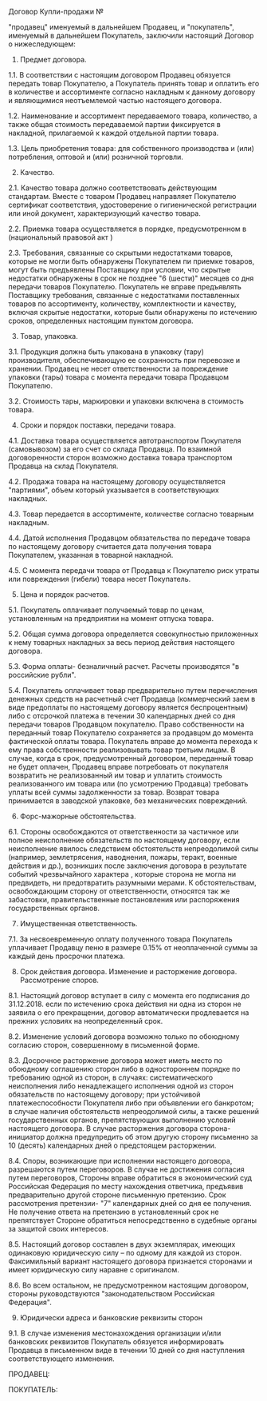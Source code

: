 Договор Купли-продажи №


"продавец" именуемый в дальнейшем Продавец, и "покупатель", именуемый в дальнейшем Покупатель, заключили настоящий Договор о нижеследующем:

1.	Предмет договора. 

   1.1.	В соответствии с настоящим договором Продавец обязуется передать товар Покупателю, а Покупатель принять товар и оплатить его в количестве и ассортименте согласно накладным к данному договору и являющимися неотъемлемой частью настоящего договора. 

   1.2.	Наименование и ассортимент передаваемого товара, количество, а также общая стоимость передаваемой партии фиксируется в накладной, прилагаемой к каждой отдельной партии товара. 

   1.3.	Цель приобретения товара: для собственного производства и (или) потребления, оптовой и (или) розничной торговли. 

    
2.	Качество.

   2.1.	Качество товара должно соответствовать действующим стандартам. Вместе с товаром Продавец направляет Покупателю сертификат соответствия, удостоверение о гигиенической регистрации или иной документ, характеризующий качество товара.

   2.2.	 Приемка товара осуществляется в порядке, предусмотренном в (национальный правовой акт )


   2.3.	Требования, связанные со скрытыми недостатками товаров, которые не могли быть обнаружены Покупателем пи приемке товаров, могут быть предъявлены Поставщику при условии, что скрытые недостатки обнаружены в срок не позднее "6 (шести)" месяцев со дня передачи товаров Покупателю. Покупатель не вправе предъявлять Поставщику требования, связанные с недостатками поставленных товаров по ассортименту, количеству, комплектности и качеству, включая скрытые недостатки, которые были обнаружены по истечению сроков, определенных настоящим пунктом договора.
 

3.	Товар, упаковка. 

   3.1.	Продукция должна быть упакована в упаковку (тару) производителя, обеспечивающую ее сохранность при перевозке и хранении. Продавец не несет ответственности за повреждение упаковки (тары) товара с момента передачи товара Продавцом Покупателю. 

   3.2.	Стоимость тары, маркировки и упаковки включена в стоимость товара.  


4.	Сроки и порядок поставки, передачи товара. 

   4.1.	Доставка товара осуществляется автотранспортом Покупателя (самовывозом) за его счет со склада Продавца. По взаимной договоренности сторон возможно доставка товара транспортом Продавца на склад Покупателя. 

   4.2.	Продажа товара на настоящему договору осуществляется "партиями", объем который указывается в соответствующих накладных.

   4.3.	Товар передается в ассортименте, количестве согласно товарным накладным. 

   4.4.	 Датой исполнения Продавцом обязательства по передаче товара по настоящему договору считается дата получения товара Покупателем, указанная в товарной накладной. 

   4.5.	С момента передачи товара от Продавца к Покупателю риск утраты или повреждения (гибели) товара несет Покупатель. 


5.	Цена и порядок расчетов.

   5.1.	Покупатель оплачивает получаемый товар по ценам, установленным на предприятии на момент отпуска товара.

   5.2.	Общая сумма договора определяется совокупностью приложенных к нему товарных накладных за весь период действия настоящего договора. 

   5.3.	Форма оплаты- безналичный расчет. Расчеты производятся "в российские рубли".

   5.4.	Покупатель оплачивает товар предварительно путем перечисления денежных средств на расчетный счет Продавца (коммерческий заем в виде предоплаты по настоящему договору является беспроцентным) либо с отсрочкой платежа в течении 30 календарных дней со дня передачи товаров Продавцом покупателю. Право собственности на переданный товар Покупателю сохраняется за продавцом до момента фактической оплаты товара. Покупатель вправе до момента перехода  к ему права собственности реализовывать товар третьим лицам. В случае, когда  в срок, предусмотренный договором, переданный товар не будет оплачен, Продавец вправе потребовать от покупателя возвратить не реализованный им товар и уплатить стоимость реализованного им товара  или (по усмотрению Продавца) требовать уплаты всей суммы задолженности за товар. Возврат товара принимается в заводской упаковке, без механических повреждений. 


6.	Форс-мажорные обстоятельства. 

   6.1.	Стороны освобождаются от ответственности за частичное или полное неисполнение обязательств по настоящему договору, если неисполнение явилось следствием обстоятельств непреодолимой силы (например, землетрясения, наводнения, пожары, теракт, военные действия и др.), возникших после заключения договора в результате событий чрезвычайного характера , которые сторона не могла ни предвидеть, ни предотвратить разумными мерами. К обстоятельствам, освобождающим сторону от ответственности, относятся так же забастовки, правительственные постановления или распоряжения государственных органов.

    
7.	Имущественная ответственность.

   7.1.	За несвоевременную оплату полученного товара Покупатель уплачивает Продавцу пеню в размере 0.15% от неоплаченной суммы за каждый день просрочки платежа.

    
8.	Срок действия договора. Изменение и расторжение договора. Рассмотрение споров. 

   8.1.	Настоящий договор вступает в силу с момента его подписания до 31.12.2018. если по истечению срока действия ни одна из сторон не заявила о его прекращении, договор автоматически продлевается на прежних условиях на неопределенный срок. 

   8.2.	Изменение условий договора возможно только по обоюдному согласию сторон, совершенному в письменной форме. 

   8.3.	Досрочное расторжение договора может иметь место по обоюдному соглашению сторон либо в одностороннем порядке по требованию одной из сторон, в случаях: систематического неисполнения либо ненадлежащего исполнения одной из сторон обязательств по настоящему договору; при устойчивой платежеспособности Покупателя либо при объявлении его банкротом; в случае наличия обстоятельств непреодолимой силы, а также решений государственных органов, препятствующих выполнению условий настоящего договора. В случае расторжения договора сторона-инициатор должна предупредить об этом другую сторону письменно за 10 (десять) календарных дней о предстоящем расторжении. 

   8.4.	Споры, возникающие при исполнении настоящего договора, разрешаются путем переговоров. В случае не достижения согласия путем переговоров, Стороны вправе обратиться в экономический суд Российская Федерация по месту нахождения ответчика, предъявив предварительно другой стороне письменную претензию. Срок рассмотрения претензии- "7" календарных дней со дня ее получения. Не получение ответа на претензию в установленный срок не препятствует Стороне обратиться непосредственно в судебные органы за защитой своих интересов. 

   8.5.	 Настоящий договор составлен в двух экземплярах, имеющих одинаковую юридическую силу – по одному для каждой из сторон. Факсимильный вариант настоящего договора признается сторонами и имеет юридическую силу наравне с оригиналом. 

   8.6.	Во всем остальном, не предусмотренном настоящим договором, стороны руководствуются "законодательством Российская Федерация".


9.	Юридически адреса и банковские реквизиты сторон

   9.1.	В случае изменения местонахождения организации и/или банковских реквизитов Покупатель обязуется информировать Продавца в письменном виде в течении 10 дней со дня наступления соответствующего изменения. 

    

ПРОДАВЕЦ:

ПОКУПАТЕЛЬ:
